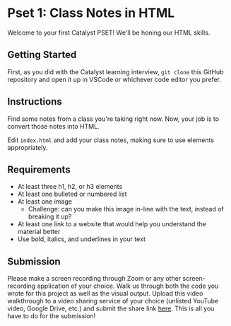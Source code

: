 <!-- VIEW THIS README.MD FILE IN VS CODE -- PRESS THE "PANELS WITH MAGNIFYING GLASS" ICON IN THE TOP RIGHT! -->

# Pset 1: Class Notes in HTML

Welcome to your first Catalyst PSET! We'll be honing our HTML skills.

## Getting Started

First, as you did with the Catalyst learning interview, `git clone` this GitHub repository and open it up in VSCode or whichever code editor you prefer.

## Instructions

Find some notes from a class you're taking right now. Now, your job is to convert those notes into HTML.

Edit `index.html` and add your class notes, making sure to use elements appropriately.

## Requirements
- At least three h1, h2, or h3 elements
- At least one bulleted or numbered list
- At least one image
    - Challenge: can you make this image in-line with the text, instead of breaking it up?
- At least one link to a website that would help you understand the material better
- Use bold, italics, and underlines in your text

## Submission

Please make a screen recording through Zoom or any other screen-recording application of your choice. Walk us through both the code you wrote for this project as well as the visual output. Upload this video walkthrough to a video sharing service of your choice (unlisted YouTube video, Google Drive, etc.) and submit the share link [here](https://docs.google.com/forms/d/e/1FAIpQLSdFjVA9YL9c1beaSARgmDG9oXkddgWYic4UlTe9Xrn5rlRxjw/viewform?usp=sf_link). This is all you have to do for the submission!
